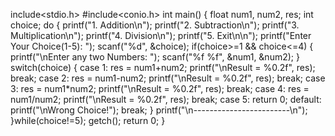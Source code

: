 include<stdio.h>
#include<conio.h>
int main()
{
   float num1, num2, res;
   int choice;
   do
   {
      printf("1. Addition\n");
      printf("2. Subtraction\n");
      printf("3. Multiplication\n");
      printf("4. Division\n");
      printf("5. Exit\n\n");
      printf("Enter Your Choice(1-5): ");
      scanf("%d", &choice);
      if(choice>=1 && choice<=4)
      {
         printf("\nEnter any two Numbers: ");
         scanf("%f %f", &num1, &num2);
      }
      switch(choice)
      {
         case 1:
            res = num1+num2;
            printf("\nResult = %0.2f", res);
            break;
         case 2:
            res = num1-num2;
            printf("\nResult = %0.2f", res);
            break;
         case 3:
            res = num1*num2;
            printf("\nResult = %0.2f", res);
            break;
         case 4:
            res = num1/num2;
            printf("\nResult = %0.2f", res);
            break;
         case 5:
            return 0;
         default:
            printf("\nWrong Choice!");
            break;
      }
      printf("\n------------------------\n");
   }while(choice!=5);
   getch();
   return 0;
}
